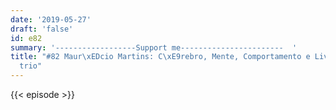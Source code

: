 ```yaml
---
date: '2019-05-27'
draft: 'false'
id: e82
summary: '------------------Support me-----------------------  '
title: "#82 Maur\xEDcio Martins: C\xE9rebro, Mente, Comportamento e Livre Arb\xED\
  trio"
---
```

{{< episode >}}
